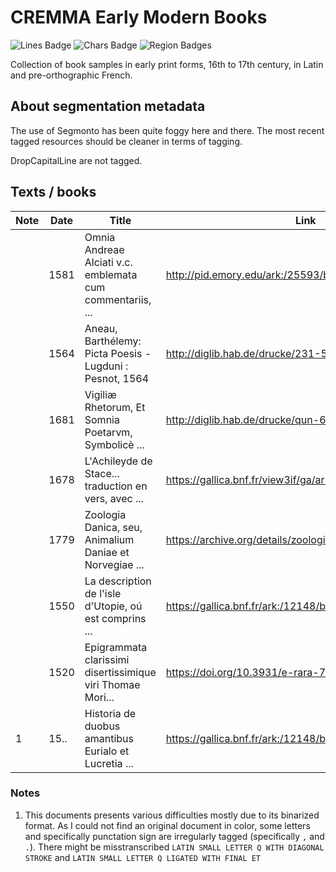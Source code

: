 # CREMMA Early Modern Books

![Lines Badge](https://img.shields.io/endpoint?url=https://gist.githubusercontent.com/ponteineptique/393197b75eb2141cfb08611366dae701/raw/cremma-print-badges-lines.json) ![Chars Badge](https://img.shields.io/endpoint?url=https://gist.githubusercontent.com/ponteineptique/393197b75eb2141cfb08611366dae701/raw/cremma-print-badges-chars.json) ![Region Badges](https://img.shields.io/endpoint?url=https://gist.githubusercontent.com/ponteineptique/393197b75eb2141cfb08611366dae701/raw/cremma-print-badges-regions.json)

Collection of book samples in early print forms, 16th to 17th century, in Latin and pre-orthographic French.

## About segmentation metadata

The use of Segmonto has been quite foggy here and there. The most recent tagged resources should be cleaner in terms of tagging.

DropCapitalLine are not tagged.

## Texts / books

| Note | Date | Title | Link | Folder |
| ---- | ---- | ----- | ---- | ------ |
|      | 1581 | Omnia Andreae Alciati v.c. emblemata cum commentariis, ... | http://pid.emory.edu/ark:/25593/b70rv                     | [lat/emory-25593-b70rv](lat/emory-25593-b70rv) |
|      | 1564 | Aneau, Barthélemy: Picta Poesis - Lugduni : Pesnot, 1564   | http://diglib.hab.de/drucke/231-5-poet/start.htm          | [lat/diglib-hab_231-5-poet](lat/diglib-hab_231-5-poet) |
|      | 1681 | Vigiliæ Rhetorum, Et Somnia Poetarvm, Symbolicè ...        | http://diglib.hab.de/drucke/qun-607-5/start.htm           | [lat/diglib-hab_qun-607-5](lat/diglib-hab_qun-607-5) |
|      | 1678 | L'Achileyde de Stace... traduction en vers, avec ...       | https://gallica.bnf.fr/view3if/ga/ark:/12148/bpt6k3103841 | [fra/bnf-bpt6k3103841](fra/bnf-bpt6k3103841) |
|      | 1779 | Zoologia Danica, seu, Animalium Daniae et Norvegiae ...    | https://archive.org/details/zoologiadanicase01mlle        | [lat/archiveorg-zoologiadanicase01mlle](lat/archiveorg-zoologiadanicase01mlle) |
|      | 1550 | La description de l'isle d'Utopie, oú est comprins ...     | https://gallica.bnf.fr/ark:/12148/bpt6k6566444g           | [fra/bnf-bpt6k6566444g](fra/bnf-bpt6k6566444g) |
|      | 1520 | Epigrammata clarissimi disertissimique viri Thomae Mori... | https://doi.org/10.3931/e-rara-74397                      | [lat/e-rara-74397](lat/e-rara-74397) |
|  1   | 15.. | Historia de duobus amantibus Eurialo et Lucretia ...       | https://gallica.bnf.fr/ark:/12148/bpt6k533863             | [lat/bnf-bpt6k533863](lat/bnf-bnf-bpt6k533863)

### Notes

1. This documents presents various difficulties mostly due to its binarized format. As I could not find an original document in color, some letters and specifically punctation sign are irregularly tagged (specifically `,` and `.`). There might be misstranscribed `LATIN SMALL LETTER Q WITH DIAGONAL STROKE` and `LATIN SMALL LETTER Q LIGATED WITH FINAL ET`
